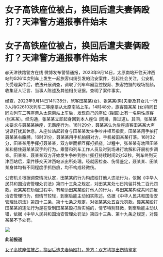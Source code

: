 # 女子高铁座位被占，换回后遭夫妻俩殴打？天津警方通报事件始末

# 女子高铁座位被占，换回后遭夫妻俩殴打？天津警方通报事件始末

@天津铁路警方在线
微博发布警情通报，2023年9月14日，太原南站开往天津西站的G2610次列车上发生一起旅客纠纷引发的治安案件，引起社会关注。公安机关受理案件后，依法开展调查，调取了列车车厢监控视频、旅客拍摄的现场视频，收集证人证言、当事人陈述及其他相关证据，查明了案件事实。

经查，2023年9月14日14时38分，旅客田某某(女)、张某某(男)夫妻及其女儿一行3人持G2610次列车二等座票从太原南站上车。14时48分，旅客聂某某
(女)持同日同次列车二等座票从太原南站上车后，发现自己的座位 (靠窗)上有一名男性旅客(张某某)。经沟通，张某某立即起身回到本人座位
(同排，靠过道)。其间，张某某未要求与聂某某换座，无霸座行为。16时29分，聂某某认为后座旅客田某某大声说话打扰其休息，从座位站起转身与田某某发生争吵并相互指责，田某某用手拍打聂某某右胳膊。16时31分，聂某某用手机拍摄对方，手机被田某某打落。16时32分，田某某用手挥打聂某某，双方继而相互挥打抓挠。过程中，张某某有劝阻田某某和摁住聂某某双手的行为。乘警和列车工作人员及时到场进行劝解和开展初步调查。田某某、聂某某双方开始发生争吵到停止撕打持续时间2分52秒。列车终到天津西站后，案件移交天津西站派出所处理。经就医检查、伤情鉴定，聂某某、田某某身体均有不同程度手抓伤痕，均不构成轻微伤。

公安机关根据调查情况认定，田某某的行为构成殴打他人违法行为，依据《中华人民共和国治安管理处罚法》第四十三条之规定，对田某某处七日拘留并处二百元罚款。张某某在劝阻过程中，有帮助田某某殴打他人的行为，与田某某构成共同违反治安管理行为，但情节较轻，到案后能主动如实陈述，依据《中华人民共和国治安管理处罚法》第四十三条、第十七条之规定，对张某某处五百元罚款。聂某某殴打田某某的违法行为是在受到田某某殴打后实施的，情节特别轻微，到案后能主动认错，依据《中华人民共和国治安管理处罚法》第四十三条、第十九条之规定，对聂某某不予处罚。

![](https://inews.gtimg.com/news_bt/Ov83cmJHkcJ1muJejK41jsv6cj5A-p54EqM9KqMyq9dUEAA/1000)

**此前报道**

[女子高铁座位被占，换回后遭夫妻俩殴打，警方：双方均提出伤情鉴定](https://new.qq.com/rain/a/20230917A018BT00)

